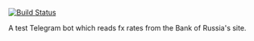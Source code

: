 [![Build Status](https://app.travis-ci.com/akuniutka/telegram-bot.svg?branch=main)](https://app.travis-ci.com/akuniutka/telegram-bot)

A test Telegram bot which reads fx rates from the Bank of Russia's site.